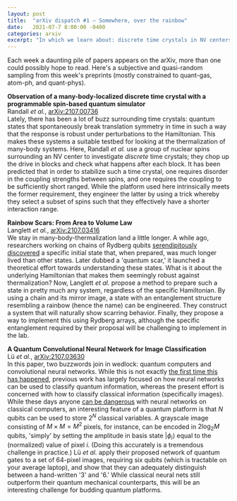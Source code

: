 ```yaml
---
layout: post
title:  "arXiv dispatch #1 — Somewhere, over the rainbow"
date:   2021-07-7 8:00:00 -0400
categories: arxiv
excerpt: "In which we learn about: discrete time crystals in NV centers • rainbow scars • image classification using quantum neural networks"
---
```


Each week a daunting pile of papers appears on the arXiv, more than one could possibly hope to read. Here's a subjective and quasi-random sampling from this week's preprints (mostly constrained to quant-gas, atom-ph, and quant-phys).

**Observation of a many-body-localized discrete time crystal with a programmable spin-based quantum simulator**  
Randall *et al.*, [arXiv:2107.00736](https://arxiv.org/abs/2107.00736)  
Lately, there has been a lot of buzz surrounding time crystals: quantum states that spontaneously break translation symmetry in time in such a way that the response is robust under perturbations to the Hamiltonian. This makes these systems a suitable testbed for looking at the thermalization of many-body systems. Here, Randall *et al.* use a group of nuclear spins surrounding an NV center to investigate *discrete* time crystals; they chop up the drive in blocks and check what happens after each block. It has been predicted that in order to stabilize such a time crystal, one requires disorder in the coupling strengths between spins, and one requires the coupling to be sufficiently short ranged. While the platform used here intrinsically meets the former requirement, they engineer the latter by using a trick whereby they select a subset of spins such that they effectively have a shorter interaction range.

**Rainbow Scars: From Area to Volume Law**  
Langlett *et al.*, [arXiv:2107.03416](https://arxiv.org/abs/2107.03416)  
We stay in many-body-thermalization land a little longer. A while ago, researchers working on chains of Rydberg qubits [serendipitously discovered](https://arxiv.org/abs/2012.12276) a specific initial state that, when prepared, was much longer lived than other states. Later dubbed a 'quantum scar,' it launched a theoretical effort towards understanding these states. What is it about the underlying Hamiltonian that makes them seemingly robust against thermalization? Now, Langlett *et al.* propose a method to prepare such a state in pretty much any system, regardless of the specific Hamiltonian. By using a chain and its mirror image, a state with an entanglement structure resembling a rainbow (hence the name) can be engineered. They construct a system that will naturally show scarring behavior. Finally, they propose a way to implement this using Rydberg arrays, although the specific entanglement required by their proposal will be challenging to implement in the lab.

**A Quantum Convolutional Neural Network for Image Classification**  
Lü *et al.*, [arXiv:2107.03630](https://arxiv.org/abs/2107.03630)  
In this paper, two buzzwords join in wedlock: quantum computers and convolutional neural networks. While this is not exactly [the first time this has happened](https://arxiv.org/abs/1810.03787), previous work has largely focused on how neural networks can be used to classify quantum information, whereas the present effort is concerned with how to classify classical information (specifically images). While these days anyone [can be dangerous](https://pytorch.org/tutorials/beginner/blitz/cifar10_tutorial.html) with neural networks on classical computers, an interesting feature of a quantum platform is that $N$ qubits can be used to store $2^N$ classical variables. A grayscale image consisting of $M\times M = M^2$ pixels, for instance, can be encoded in $2 \log_2 M$ qubits, 'simply' by setting the amplitude in basis state $|\phi_i\rangle$ equal to the (normalized) value of pixel $i$. (Doing this accurately is a tremendous challenge in practice.) Lü *et al.* apply their proposed network of quantum gates to a set of 64-pixel images, requiring six qubits (which is tractable on your average laptop), and show that they can adequately distinguish between a hand-written '3' and '6.' While classical neural nets still outperform their quantum mechanical counterparts, this will be an interesting challenge for budding quantum platforms. 
